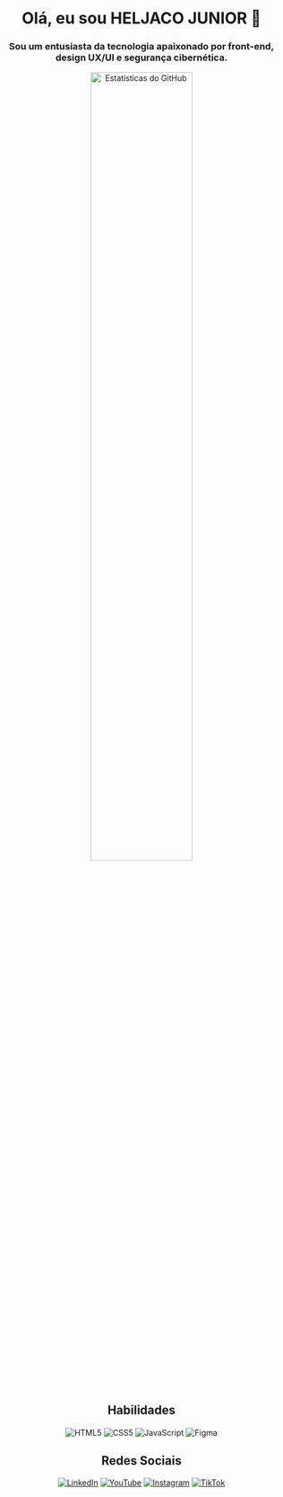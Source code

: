 
<!-- Seção do Título -->
<h1 align="center">Olá, eu sou HELJACO JUNIOR 👋</h1>

<!-- Seção da Descrição -->
<h3 align="center">Sou um entusiasta da tecnologia apaixonado por front-end, design UX/UI e segurança cibernética.</h3>

<!-- Seção das Estatísticas do GitHub -->


<div align="center">
  <img width="60%" src="https://github-readme-stats.vercel.app/api?username=SENSEI620&show_icons=true&theme=transparent" alt="Estatísticas do GitHub">
  
    
</div>


<h2 align="center">Habilidades</h2>
<p align="center" >
    <img align="center" src="https://img.icons8.com/?size=50&id=20909&format=png&color=000000" alt="HTML5"/>
    <img align="center" src="https://img.icons8.com/?size=50&id=21278&format=png&color=000000" alt="CSS5"/>
    <img align="center" src="https://img.icons8.com/?size=50&id=108784&format=png&color=000000" alt="JavaScript"/>
    <img align="center" src="https://img.icons8.com/?size=50&id=zfHRZ6i1Wg0U&format=png&color=000000" alt="Figma"/>
</p>


<h2 align="center">Redes Sociais</h2>
<!-- Seção dos Ícones -->
<div align="center" >
  <a href="https://www.linkedin.com/in/heljunior/"><img src="https://img.icons8.com/?size=50&id=xuvGCOXi8Wyg&format=png&color=000000" alt="LinkedIn"/></a>
  <a href="https://www.youtube.com/channel/UCRWowan-GAez6ItKQ1hOF-A"><img src="https://img.icons8.com/?size=50&id=19318&format=png&color=000000" alt="YouTube"/></a>
  <a href="https://www.instagram.com/junior620koohi/"><img src="https://img.icons8.com/?size=50&id=Xy10Jcu1L2Su&format=png&color=000000" alt="Instagram"/></a>
  <a href="https://www.tiktok.com/@sense1_bat"><img src="https://img.icons8.com/?size=50&id=118640&format=png&color=000000" alt="TikTok"/></a>
</div>

<h2></h2>

